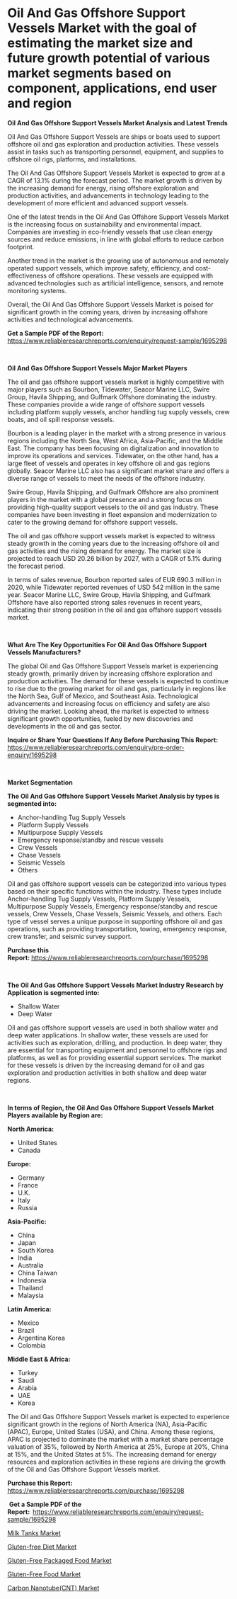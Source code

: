 <p><h1>Oil And Gas Offshore Support Vessels Market with the goal of estimating the market size and future growth potential of various market segments based on component, applications, end user and region</h1></p><p><strong>Oil And Gas Offshore Support Vessels Market Analysis and Latest Trends</strong></p>
<p><p>Oil And Gas Offshore Support Vessels are ships or boats used to support offshore oil and gas exploration and production activities. These vessels assist in tasks such as transporting personnel, equipment, and supplies to offshore oil rigs, platforms, and installations.</p><p>The Oil And Gas Offshore Support Vessels Market is expected to grow at a CAGR of 13.1% during the forecast period. The market growth is driven by the increasing demand for energy, rising offshore exploration and production activities, and advancements in technology leading to the development of more efficient and advanced support vessels.</p><p>One of the latest trends in the Oil And Gas Offshore Support Vessels Market is the increasing focus on sustainability and environmental impact. Companies are investing in eco-friendly vessels that use clean energy sources and reduce emissions, in line with global efforts to reduce carbon footprint.</p><p>Another trend in the market is the growing use of autonomous and remotely operated support vessels, which improve safety, efficiency, and cost-effectiveness of offshore operations. These vessels are equipped with advanced technologies such as artificial intelligence, sensors, and remote monitoring systems.</p><p>Overall, the Oil And Gas Offshore Support Vessels Market is poised for significant growth in the coming years, driven by increasing offshore activities and technological advancements.</p></p>
<p><strong>Get a Sample PDF of the Report:&nbsp;</strong> <a href="https://www.reliableresearchreports.com/enquiry/request-sample/1695298">https://www.reliableresearchreports.com/enquiry/request-sample/1695298</a></p>
<p>&nbsp;</p>
<p><strong>Oil And Gas Offshore Support Vessels Major Market Players</strong></p>
<p><p>The oil and gas offshore support vessels market is highly competitive with major players such as Bourbon, Tidewater, Seacor Marine LLC, Swire Group, Havila Shipping, and Gulfmark Offshore dominating the industry. These companies provide a wide range of offshore support vessels including platform supply vessels, anchor handling tug supply vessels, crew boats, and oil spill response vessels.</p><p>Bourbon is a leading player in the market with a strong presence in various regions including the North Sea, West Africa, Asia-Pacific, and the Middle East. The company has been focusing on digitalization and innovation to improve its operations and services. Tidewater, on the other hand, has a large fleet of vessels and operates in key offshore oil and gas regions globally. Seacor Marine LLC also has a significant market share and offers a diverse range of vessels to meet the needs of the offshore industry.</p><p>Swire Group, Havila Shipping, and Gulfmark Offshore are also prominent players in the market with a global presence and a strong focus on providing high-quality support vessels to the oil and gas industry. These companies have been investing in fleet expansion and modernization to cater to the growing demand for offshore support vessels.</p><p>The oil and gas offshore support vessels market is expected to witness steady growth in the coming years due to the increasing offshore oil and gas activities and the rising demand for energy. The market size is projected to reach USD 20.26 billion by 2027, with a CAGR of 5.1% during the forecast period.</p><p>In terms of sales revenue, Bourbon reported sales of EUR 690.3 million in 2020, while Tidewater reported revenues of USD 542 million in the same year. Seacor Marine LLC, Swire Group, Havila Shipping, and Gulfmark Offshore have also reported strong sales revenues in recent years, indicating their strong position in the oil and gas offshore support vessels market.</p></p>
<p>&nbsp;</p>
<p><strong>What Are The Key Opportunities For Oil And Gas Offshore Support Vessels Manufacturers?</strong></p>
<p><p>The global Oil and Gas Offshore Support Vessels market is experiencing steady growth, primarily driven by increasing offshore exploration and production activities. The demand for these vessels is expected to continue to rise due to the growing market for oil and gas, particularly in regions like the North Sea, Gulf of Mexico, and Southeast Asia. Technological advancements and increasing focus on efficiency and safety are also driving the market. Looking ahead, the market is expected to witness significant growth opportunities, fueled by new discoveries and developments in the oil and gas sector.</p></p>
<p><strong>Inquire or Share Your Questions If Any Before Purchasing This Report:</strong> <a href="https://www.reliableresearchreports.com/enquiry/pre-order-enquiry/1695298">https://www.reliableresearchreports.com/enquiry/pre-order-enquiry/1695298</a></p>
<p>&nbsp;</p>
<p><strong>Market Segmentation</strong></p>
<p><strong>The Oil And Gas Offshore Support Vessels Market Analysis by types is segmented into:</strong></p>
<p><ul><li>Anchor-handling Tug Supply Vessels</li><li>Platform Supply Vessels</li><li>Multipurpose Supply Vessels</li><li>Emergency response/standby and rescue vessels</li><li>Crew Vessels</li><li>Chase Vessels</li><li>Seismic Vessels</li><li>Others</li></ul></p>
<p><p>Oil and gas offshore support vessels can be categorized into various types based on their specific functions within the industry. These types include Anchor-handling Tug Supply Vessels, Platform Supply Vessels, Multipurpose Supply Vessels, Emergency response/standby and rescue vessels, Crew Vessels, Chase Vessels, Seismic Vessels, and others. Each type of vessel serves a unique purpose in supporting offshore oil and gas operations, such as providing transportation, towing, emergency response, crew transfer, and seismic survey support.</p></p>
<p><strong>Purchase this Report:&nbsp;</strong><a href="https://www.reliableresearchreports.com/purchase/1695298">https://www.reliableresearchreports.com/purchase/1695298</a></p>
<p>&nbsp;</p>
<p><strong>The Oil And Gas Offshore Support Vessels Market Industry Research by Application is segmented into:</strong></p>
<p><ul><li>Shallow Water</li><li>Deep Water</li></ul></p>
<p><p>Oil and gas offshore support vessels are used in both shallow water and deep water applications. In shallow water, these vessels are used for activities such as exploration, drilling, and production. In deep water, they are essential for transporting equipment and personnel to offshore rigs and platforms, as well as for providing essential support services. The market for these vessels is driven by the increasing demand for oil and gas exploration and production activities in both shallow and deep water regions.</p></p>
<p>&nbsp;</p>
<p><strong>In terms of Region, the Oil And Gas Offshore Support Vessels Market Players available by Region are:</strong></p>
<p>
    <p> <strong> North America: </strong>
        <ul>
            <li>United States</li>
            <li>Canada</li>
        </ul>
        </p> 
    <p> <strong> Europe: </strong>
        <ul>
            <li>Germany</li>
            <li>France</li>
            <li>U.K.</li>
            <li>Italy</li>
            <li>Russia</li>
        </ul>
        </p> 
    <p> <strong> Asia-Pacific: </strong>
        <ul>
            <li>China</li>
            <li>Japan</li>
            <li>South Korea</li>
            <li>India</li>
            <li>Australia</li>
            <li>China Taiwan</li>
            <li>Indonesia</li>
            <li>Thailand</li>
            <li>Malaysia</li>
        </ul>
        </p> 
    <p> <strong> Latin America: </strong>
        <ul>
            <li>Mexico</li>
            <li>Brazil</li>
            <li>Argentina Korea</li>
            <li>Colombia</li>
        </ul>
        </p> 
    <p> <strong> Middle East & Africa: </strong>
        <ul>
            <li>Turkey</li>
            <li>Saudi</li>
            <li>Arabia</li>
            <li>UAE</li>
            <li>Korea</li>
        </ul>
    </p>
    </p>
<p><p>The Oil and Gas Offshore Support Vessels market is expected to experience significant growth in the regions of North America (NA), Asia-Pacific (APAC), Europe, United States (USA), and China. Among these regions, APAC is projected to dominate the market with a market share percentage valuation of 35%, followed by North America at 25%, Europe at 20%, China at 15%, and the United States at 5%. The increasing demand for energy resources and exploration activities in these regions are driving the growth of the Oil and Gas Offshore Support Vessels market.</p></p>
<p><strong>Purchase this Report: </strong><a href="https://www.reliableresearchreports.com/purchase/1695298">https://www.reliableresearchreports.com/purchase/1695298</a></p>
<p>&nbsp;<strong>Get a Sample PDF of the Report:&nbsp;&nbsp;</strong><a href="https://www.reliableresearchreports.com/enquiry/request-sample/1695298">https://www.reliableresearchreports.com/enquiry/request-sample/1695298</a></p>
<p><strong></strong></p>
<p><p><a href="https://github.com/beatblasta/Market-Research-Report-List-2/blob/main/milk-tanks-market.md">Milk Tanks Market</a></p><p><a href="https://github.com/angelajermaine/Market-Research-Report-List-2/blob/main/gluten-free-diet-market.md">Gluten-free Diet Market</a></p><p><a href="https://github.com/CliffMedina6/Market-Research-Report-List-3/blob/main/gluten-free-packaged-food-market.md">Gluten-Free Packaged Food Market</a></p><p><a href="https://github.com/provorikovar/Market-Research-Report-List-3/blob/main/gluten-free-food-market.md">Gluten-Free Food Market</a></p><p><a href="https://issuu.com/reportprime-2/docs/carbon-nanotubecnt-market-size-2030.pptx">Carbon Nanotube(CNT) Market</a></p></p>